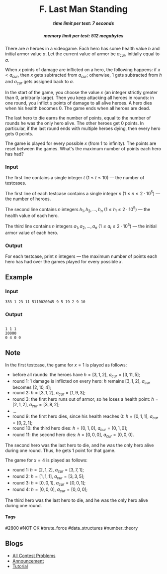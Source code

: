 <h1 style='text-align: center;'> F. Last Man Standing</h1>

<h5 style='text-align: center;'>time limit per test: 7 seconds</h5>
<h5 style='text-align: center;'>memory limit per test: 512 megabytes</h5>

There are $n$ heroes in a videogame. Each hero has some health value $h$ and initial armor value $a$. Let the current value of armor be $a_{\mathit{cur}}$, initially equal to $a$.

When $x$ points of damage are inflicted on a hero, the following happens: if $x < a_{\mathit{cur}}$, then $x$ gets subtracted from $a_{\mathit{cur}}$; otherwise, $1$ gets subtracted from $h$ and $a_{\mathit{cur}}$ gets assigned back to $a$.

In the start of the game, you choose the value $x$ (an integer strictly greater than $0$, arbitrarily large). Then you keep attacking all heroes in rounds: in one round, you inflict $x$ points of damage to all alive heroes. A hero dies when his health becomes $0$. The game ends when all heroes are dead.

The last hero to die earns the number of points, equal to the number of rounds he was the only hero alive. The other heroes get $0$ points. In particular, if the last round ends with multiple heroes dying, then every hero gets $0$ points.

The game is played for every possible $x$ (from $1$ to infinity). The points are reset between the games. What's the maximum number of points each hero has had?

### Input

The first line contains a single integer $t$ ($1 \le t \le 10$) — the number of testcases.

The first line of each testcase contains a single integer $n$ ($1 \le n \le 2 \cdot 10^5$) — the number of heroes.

The second line contains $n$ integers $h_1, h_2, \dots, h_n$ ($1 \le h_i \le 2 \cdot 10^5$) — the health value of each hero.

The third line contains $n$ integers $a_1, a_2, \dots, a_n$ ($1 \le a_i \le 2 \cdot 10^5$) — the initial armor value of each hero.

### Output

For each testcase, print $n$ integers — the maximum number of points each hero has had over the games played for every possible $x$.

## Example

### Input


```text
333 1 23 11 5110020045 9 5 19 2 9 10
```
### Output

```text

1 1 1 
20000 
0 4 0 0 

```
## Note

In the first testcase, the game for $x = 1$ is played as follows: 

* before all rounds: the heroes have $h = [3, 1, 2]$, $a_{\mathit{cur}} = [3, 11, 5]$;
* round $1$: $1$ damage is inflicted on every hero: $h$ remains $[3, 1, 2]$, $a_{\mathit{cur}}$ becomes $[2, 10, 4]$;
* round $2$: $h = [3, 1, 2]$, $a_{\mathit{cur}} = [1, 9, 3]$;
* round $3$: the first hero runs out of armor, so he loses a health point: $h = [2, 1, 2]$, $a_{\mathit{cur}} = [3, 8, 2]$;
* ...
* round $9$: the first hero dies, since his health reaches $0$: $h = [0, 1, 1]$, $a_{\mathit{cur}} = [0, 2, 1]$;
* round $10$: the third hero dies: $h = [0, 1, 0]$, $a_{\mathit{cur}} = [0, 1, 0]$;
* round $11$: the second hero dies: $h = [0, 0, 0]$, $a_{\mathit{cur}} = [0, 0, 0]$.

The second hero was the last hero to die, and he was the only hero alive during one round. Thus, he gets $1$ point for that game.

The game for $x = 4$ is played as follows: 

* round $1$: $h = [2, 1, 2]$, $a_{\mathit{cur}} = [3, 7, 1]$;
* round $2$: $h = [1, 1, 1]$, $a_{\mathit{cur}} = [3, 3, 5]$;
* round $3$: $h = [0, 0, 1]$, $a_{\mathit{cur}} = [0, 0, 1]$;
* round $4$: $h = [0, 0, 0]$, $a_{\mathit{cur}} = [0, 0, 0]$;

The third hero was the last hero to die, and he was the only hero alive during one round.



#### Tags 

#2800 #NOT OK #brute_force #data_structures #number_theory 

## Blogs
- [All Contest Problems](../Educational_Codeforces_Round_155_(Rated_for_Div._2).md)
- [Announcement](../blogs/Announcement.md)
- [Tutorial](../blogs/Tutorial.md)
